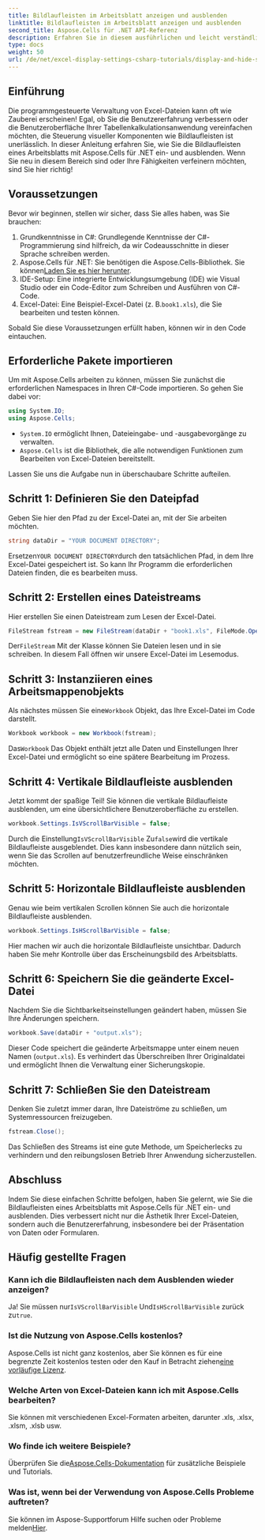 ```yaml
---
title: Bildlaufleisten im Arbeitsblatt anzeigen und ausblenden
linktitle: Bildlaufleisten im Arbeitsblatt anzeigen und ausblenden
second_title: Aspose.Cells für .NET API-Referenz
description: Erfahren Sie in diesem ausführlichen und leicht verständlichen Tutorial, wie Sie mit Aspose.Cells für .NET Bildlaufleisten in Excel-Arbeitsblättern anzeigen und ausblenden.
type: docs
weight: 50
url: /de/net/excel-display-settings-csharp-tutorials/display-and-hide-scroll-bars-of-worksheet/
---
```

## Einführung

Die programmgesteuerte Verwaltung von Excel-Dateien kann oft wie Zauberei erscheinen! Egal, ob Sie die Benutzererfahrung verbessern oder die Benutzeroberfläche Ihrer Tabellenkalkulationsanwendung vereinfachen möchten, die Steuerung visueller Komponenten wie Bildlaufleisten ist unerlässlich. In dieser Anleitung erfahren Sie, wie Sie die Bildlaufleisten eines Arbeitsblatts mit Aspose.Cells für .NET ein- und ausblenden. Wenn Sie neu in diesem Bereich sind oder Ihre Fähigkeiten verfeinern möchten, sind Sie hier richtig!

## Voraussetzungen

Bevor wir beginnen, stellen wir sicher, dass Sie alles haben, was Sie brauchen:

1. Grundkenntnisse in C#: Grundlegende Kenntnisse der C#-Programmierung sind hilfreich, da wir Codeausschnitte in dieser Sprache schreiben werden.
2.  Aspose.Cells für .NET: Sie benötigen die Aspose.Cells-Bibliothek. Sie können[Laden Sie es hier herunter](https://releases.aspose.com/cells/net/).
3. IDE-Setup: Eine integrierte Entwicklungsumgebung (IDE) wie Visual Studio oder ein Code-Editor zum Schreiben und Ausführen von C#-Code.
4.  Excel-Datei: Eine Beispiel-Excel-Datei (z. B.`book1.xls`), die Sie bearbeiten und testen können.

Sobald Sie diese Voraussetzungen erfüllt haben, können wir in den Code eintauchen.

## Erforderliche Pakete importieren

Um mit Aspose.Cells arbeiten zu können, müssen Sie zunächst die erforderlichen Namespaces in Ihren C#-Code importieren. So gehen Sie dabei vor:

```csharp
using System.IO;
using Aspose.Cells;
```

- `System.IO` ermöglicht Ihnen, Dateieingabe- und -ausgabevorgänge zu verwalten.
- `Aspose.Cells` ist die Bibliothek, die alle notwendigen Funktionen zum Bearbeiten von Excel-Dateien bereitstellt.

Lassen Sie uns die Aufgabe nun in überschaubare Schritte aufteilen.

## Schritt 1: Definieren Sie den Dateipfad

Geben Sie hier den Pfad zu der Excel-Datei an, mit der Sie arbeiten möchten.


```csharp
string dataDir = "YOUR DOCUMENT DIRECTORY";
```
  
 Ersetzen`YOUR DOCUMENT DIRECTORY`durch den tatsächlichen Pfad, in dem Ihre Excel-Datei gespeichert ist. So kann Ihr Programm die erforderlichen Dateien finden, die es bearbeiten muss.

## Schritt 2: Erstellen eines Dateistreams

Hier erstellen Sie einen Dateistream zum Lesen der Excel-Datei.


```csharp
FileStream fstream = new FileStream(dataDir + "book1.xls", FileMode.Open);
```
  
 Der`FileStream` Mit der Klasse können Sie Dateien lesen und in sie schreiben. In diesem Fall öffnen wir unsere Excel-Datei im Lesemodus.

## Schritt 3: Instanziieren eines Arbeitsmappenobjekts

 Als nächstes müssen Sie eine`Workbook` Objekt, das Ihre Excel-Datei im Code darstellt.


```csharp
Workbook workbook = new Workbook(fstream);
```
  
 Das`Workbook` Das Objekt enthält jetzt alle Daten und Einstellungen Ihrer Excel-Datei und ermöglicht so eine spätere Bearbeitung im Prozess.

## Schritt 4: Vertikale Bildlaufleiste ausblenden

Jetzt kommt der spaßige Teil! Sie können die vertikale Bildlaufleiste ausblenden, um eine übersichtlichere Benutzeroberfläche zu erstellen.


```csharp
workbook.Settings.IsVScrollBarVisible = false;
```
  
 Durch die Einstellung`IsVScrollBarVisible` Zu`false`wird die vertikale Bildlaufleiste ausgeblendet. Dies kann insbesondere dann nützlich sein, wenn Sie das Scrollen auf benutzerfreundliche Weise einschränken möchten.

## Schritt 5: Horizontale Bildlaufleiste ausblenden

Genau wie beim vertikalen Scrollen können Sie auch die horizontale Bildlaufleiste ausblenden.


```csharp
workbook.Settings.IsHScrollBarVisible = false;
```
  
Hier machen wir auch die horizontale Bildlaufleiste unsichtbar. Dadurch haben Sie mehr Kontrolle über das Erscheinungsbild des Arbeitsblatts.

## Schritt 6: Speichern Sie die geänderte Excel-Datei

Nachdem Sie die Sichtbarkeitseinstellungen geändert haben, müssen Sie Ihre Änderungen speichern. 


```csharp
workbook.Save(dataDir + "output.xls");
```
  
Dieser Code speichert die geänderte Arbeitsmappe unter einem neuen Namen (`output.xls`). Es verhindert das Überschreiben Ihrer Originaldatei und ermöglicht Ihnen die Verwaltung einer Sicherungskopie.

## Schritt 7: Schließen Sie den Dateistream

Denken Sie zuletzt immer daran, Ihre Dateiströme zu schließen, um Systemressourcen freizugeben.


```csharp
fstream.Close();
```
  
Das Schließen des Streams ist eine gute Methode, um Speicherlecks zu verhindern und den reibungslosen Betrieb Ihrer Anwendung sicherzustellen.

## Abschluss

Indem Sie diese einfachen Schritte befolgen, haben Sie gelernt, wie Sie die Bildlaufleisten eines Arbeitsblatts mit Aspose.Cells für .NET ein- und ausblenden. Dies verbessert nicht nur die Ästhetik Ihrer Excel-Dateien, sondern auch die Benutzererfahrung, insbesondere bei der Präsentation von Daten oder Formularen. 

## Häufig gestellte Fragen

### Kann ich die Bildlaufleisten nach dem Ausblenden wieder anzeigen?  
 Ja! Sie müssen nur`IsVScrollBarVisible` Und`IsHScrollBarVisible` zurück zu`true`.

### Ist die Nutzung von Aspose.Cells kostenlos?  
Aspose.Cells ist nicht ganz kostenlos, aber Sie können es für eine begrenzte Zeit kostenlos testen oder den Kauf in Betracht ziehen[eine vorläufige Lizenz](https://purchase.aspose.com/temporary-license/).

### Welche Arten von Excel-Dateien kann ich mit Aspose.Cells bearbeiten?  
Sie können mit verschiedenen Excel-Formaten arbeiten, darunter .xls, .xlsx, .xlsm, .xlsb usw.

### Wo finde ich weitere Beispiele?  
 Überprüfen Sie die[Aspose.Cells-Dokumentation](https://reference.aspose.com/cells/net/) für zusätzliche Beispiele und Tutorials.

### Was ist, wenn bei der Verwendung von Aspose.Cells Probleme auftreten?  
 Sie können im Aspose-Supportforum Hilfe suchen oder Probleme melden[Hier](https://forum.aspose.com/c/cells/9).
